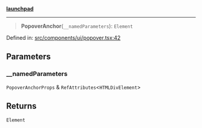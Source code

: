 [**launchpad**](index.md)

***

> **PopoverAnchor**(`__namedParameters`): `Element`

Defined in: [src/components/ui/popover.tsx:42](https://github.com/victorbratov/launchpad/blob/2fb5c03d3b8a4ead86d4ea12df9db7edc90ac88e/src/components/ui/popover.tsx#L42)

## Parameters

### \_\_namedParameters

`PopoverAnchorProps` & `RefAttributes`\<`HTMLDivElement`\>

## Returns

`Element`
